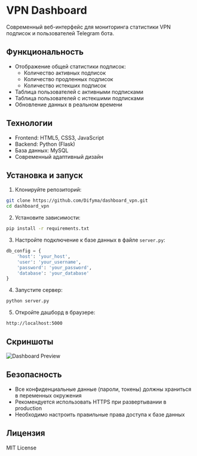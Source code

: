 # VPN Dashboard

Современный веб-интерфейс для мониторинга статистики VPN подписок и пользователей Telegram бота.

## Функциональность

- Отображение общей статистики подписок:
  - Количество активных подписок
  - Количество продленных подписок
  - Количество истекших подписок
- Таблица пользователей с активными подписками
- Таблица пользователей с истекшими подписками
- Обновление данных в реальном времени

## Технологии

- Frontend: HTML5, CSS3, JavaScript
- Backend: Python (Flask)
- База данных: MySQL
- Современный адаптивный дизайн

## Установка и запуск

1. Клонируйте репозиторий:
```bash
git clone https://github.com/Difyma/dashboard_vpn.git
cd dashboard_vpn
```

2. Установите зависимости:
```bash
pip install -r requirements.txt
```

3. Настройте подключение к базе данных в файле `server.py`:
```python
db_config = {
    'host': 'your_host',
    'user': 'your_username',
    'password': 'your_password',
    'database': 'your_database'
}
```

4. Запустите сервер:
```bash
python server.py
```

5. Откройте дашборд в браузере:
```
http://localhost:5000
```

## Скриншоты

![Dashboard Preview](img/dashboard_preview.png)

## Безопасность

- Все конфиденциальные данные (пароли, токены) должны храниться в переменных окружения
- Рекомендуется использовать HTTPS при развертывании в production
- Необходимо настроить правильные права доступа к базе данных

## Лицензия

MIT License 